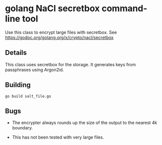 # golang NaCl secretbox command-line tool

Use this class to encrypt large files with secretbox.
See https://godoc.org/golang.org/x/crypto/nacl/secretbox

## Details

This class uses secretbox for the storage.
It generates keys from passphrases using Argon2id.

## Building

```
go build salt_file.go

```

## Bugs

* The encrypter always rounds up the size of the output to the nearest 4k boundary.

* This has not been tested with very large files.

